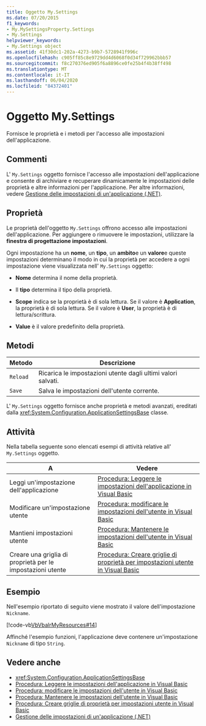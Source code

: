```yaml
---
title: Oggetto My.Settings
ms.date: 07/20/2015
f1_keywords:
- My.MySettingsProperty.Settings
- My.Settings
helpviewer_keywords:
- My.Settings object
ms.assetid: 41f30dc1-202a-4273-b9b7-5728941f996c
ms.openlocfilehash: c905ff85c8e9729dd4d6068f0d34f729962bbb57
ms.sourcegitcommit: f8c270376ed905f6a8896ce0fe25b4f4b38ff498
ms.translationtype: MT
ms.contentlocale: it-IT
ms.lasthandoff: 06/04/2020
ms.locfileid: "84372401"
---
```

# <a name="mysettings-object"></a>Oggetto My.Settings
Fornisce le proprietà e i metodi per l'accesso alle impostazioni dell'applicazione.  
  
## <a name="remarks"></a>Commenti  
 L' `My.Settings` oggetto fornisce l'accesso alle impostazioni dell'applicazione e consente di archiviare e recuperare dinamicamente le impostazioni delle proprietà e altre informazioni per l'applicazione. Per altre informazioni, vedere [Gestione delle impostazioni di un'applicazione (.NET)](/visualstudio/ide/managing-application-settings-dotnet).  
  
## <a name="properties"></a>Proprietà  
 Le proprietà dell'oggetto `My.Settings` offrono accesso alle impostazioni dell'applicazione. Per aggiungere o rimuovere le impostazioni, utilizzare la **finestra di progettazione impostazioni**.  
  
 Ogni impostazione ha un **nome**, un **tipo**, un **ambito**e un **valore**e queste impostazioni determinano il modo in cui la proprietà per accedere a ogni impostazione viene visualizzata nell' `My.Settings` oggetto:  
  
- **Nome** determina il nome della proprietà.  
  
- Il **tipo** determina il tipo della proprietà.  
  
- **Scope** indica se la proprietà è di sola lettura. Se il valore è **Application**, la proprietà è di sola lettura. Se il valore è **User**, la proprietà è di lettura/scrittura.  
  
- **Value** è il valore predefinito della proprietà.  
  
## <a name="methods"></a>Metodi  
  
|Metodo|Descrizione|  
|---|---|  
|`Reload`|Ricarica le impostazioni utente dagli ultimi valori salvati.|  
|`Save`|Salva le impostazioni dell'utente corrente.|  
  
 L' `My.Settings` oggetto fornisce anche proprietà e metodi avanzati, ereditati dalla <xref:System.Configuration.ApplicationSettingsBase> classe.  
  
## <a name="tasks"></a>Attività  
 Nella tabella seguente sono elencati esempi di attività relative all' `My.Settings` oggetto.  
  
|A|Vedere|  
|---|---|  
|Leggi un'impostazione dell'applicazione|[Procedura: Leggere le impostazioni dell'applicazione in Visual Basic](../../developing-apps/programming/app-settings/how-to-read-application-settings.md)|  
|Modificare un'impostazione utente|[Procedura: modificare le impostazioni dell'utente in Visual Basic](../../developing-apps/programming/app-settings/how-to-change-user-settings.md)|  
|Mantieni impostazioni utente|[Procedura: Mantenere le impostazioni dell'utente in Visual Basic](../../developing-apps/programming/app-settings/how-to-persist-user-settings.md)|  
|Creare una griglia di proprietà per le impostazioni utente|[Procedura: Creare griglie di proprietà per impostazioni utente in Visual Basic](../../developing-apps/programming/app-settings/how-to-create-property-grids-for-user-settings.md)|  
  
## <a name="example"></a>Esempio  
 Nell'esempio riportato di seguito viene mostrato il valore dell'impostazione `Nickname`.  
  
 [!code-vb[VbVbalrMyResources#14](~/samples/snippets/visualbasic/VS_Snippets_VBCSharp/VbVbalrMyResources/VB/Form1.vb#14)]  
  
 Affinché l'esempio funzioni, l'applicazione deve contenere un'impostazione `Nickname` di tipo `String`.  
  
## <a name="see-also"></a>Vedere anche

- <xref:System.Configuration.ApplicationSettingsBase>
- [Procedura: Leggere le impostazioni dell'applicazione in Visual Basic](../../developing-apps/programming/app-settings/how-to-read-application-settings.md)
- [Procedura: modificare le impostazioni dell'utente in Visual Basic](../../developing-apps/programming/app-settings/how-to-change-user-settings.md)
- [Procedura: Mantenere le impostazioni dell'utente in Visual Basic](../../developing-apps/programming/app-settings/how-to-persist-user-settings.md)
- [Procedura: Creare griglie di proprietà per impostazioni utente in Visual Basic](../../developing-apps/programming/app-settings/how-to-create-property-grids-for-user-settings.md)
- [Gestione delle impostazioni di un'applicazione (.NET)](/visualstudio/ide/managing-application-settings-dotnet)
